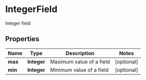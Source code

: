 

# IntegerField

Integer field

## Properties

Name | Type | Description | Notes
------------ | ------------- | ------------- | -------------
**max** | **Integer** | Maximum value of a field |  [optional]
**min** | **Integer** | Minimum value of a field |  [optional]



